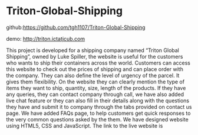 # Triton-Global-Shipping

github:https://github.com/tgh1107/Triton-Global-Shipping

demo: http://triton.ictatjcub.com

This project is developed for a shipping company named “Triton Global Shipping”, owned by Luke Spiller, the website is useful for the customers who wants to ship their containers across the world. Customers can access this website to check out the prices of shipping and can place order with the company. They can also define the level of urgency of the parcel. It gives them flexibility. On the website they can clearly mention the type of items they want to ship, quantity, size, length of the products. If they have any queries, they can contact company through call, we have also added live chat feature or they can also fill in their details along with the questions they have and submit it to company through the tabs provided on contact us page. We have added FAQs page, to help customers get quick responses to the very common questions asked by the them. We have designed website using HTML5, CSS and JavaScript. The link to the live website is 

